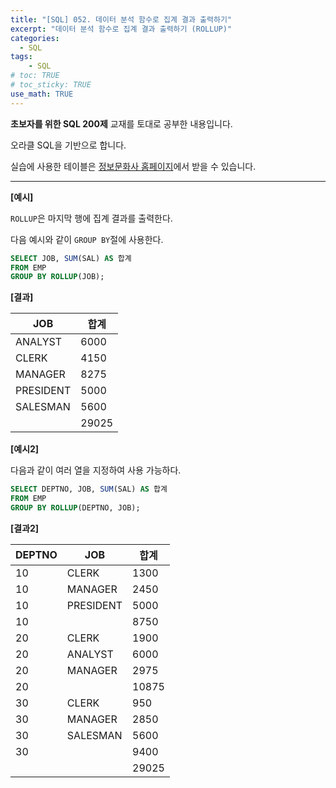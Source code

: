 ```yaml
---
title: "[SQL] 052. 데이터 분석 함수로 집계 결과 출력하기"
excerpt: "데이터 분석 함수로 집계 결과 출력하기 (ROLLUP)"
categories: 
  - SQL
tags: 
    - SQL
# toc: TRUE
# toc_sticky: TRUE
use_math: TRUE
---
```


**초보자를 위한 SQL 200제** 교재를 토대로 공부한 내용입니다.

오라클 SQL을 기반으로 합니다.

실습에 사용한 테이블은 [정보문화사 홈페이지](http://infopub.co.kr/index.asp)에서 받을 수 있습니다.

---

**[예시]**

`ROLLUP`은 마지막 행에 집계 결과를 출력한다.

다음 예시와 같이 `GROUP BY`절에 사용한다.

```sql
SELECT JOB, SUM(SAL) AS 합계
FROM EMP
GROUP BY ROLLUP(JOB);
```


**[결과]**

JOB|합계
|-|-|
ANALYST|6000
CLERK|4150
MANAGER|8275
PRESIDENT|5000
SALESMAN|5600
||29025


**[예시2]**

다음과 같이 여러 열을 지정하여 사용 가능하다.
```sql
SELECT DEPTNO, JOB, SUM(SAL) AS 합계
FROM EMP
GROUP BY ROLLUP(DEPTNO, JOB);
```


**[결과2]**

DEPTNO|JOB|합계
|-|-|-|
10|CLERK|1300
10|MANAGER|2450
10|PRESIDENT|5000
10||8750
20|CLERK|1900
20|ANALYST|6000
20|MANAGER|2975
20||10875
30|CLERK|950
30|MANAGER|2850
30|SALESMAN|5600
30||9400
|||29025